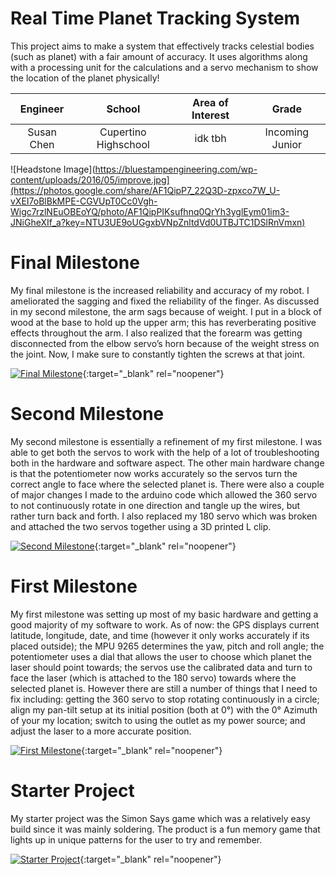 ﻿# Real Time Planet Tracking System
This project aims to make a system that effectively tracks celestial bodies (such as planet) with a fair amount of accuracy. It uses  algorithms along with a processing unit for the calculations and a servo mechanism to show the location of the planet physically!

| **Engineer** | **School** | **Area of Interest** | **Grade** |
|:--:|:--:|:--:|:--:|
| Susan Chen | Cupertino Highschool | idk tbh | Incoming Junior

![Headstone Image](https://bluestampengineering.com/wp-content/uploads/2016/05/improve.jpg](https://photos.google.com/share/AF1QipP7_22Q3D-zpxco7W_U-vXEI7oBlBkMPE-CGVUpT0Cc0Vgh-Wigc7rzlNEuOBEoYQ/photo/AF1QipPIKsufhnq0QrYh3yglEym01im3-JNiGheXIf_a?key=NTU3UE9oUGgxbVNpZnltdVd0UTBJTC1DSlRnVmxn)
  
# Final Milestone
My final milestone is the increased reliability and accuracy of my robot. I ameliorated the sagging and fixed the reliability of the finger. As discussed in my second milestone, the arm sags because of weight. I put in a block of wood at the base to hold up the upper arm; this has reverberating positive effects throughout the arm. I also realized that the forearm was getting disconnected from the elbow servo’s horn because of the weight stress on the joint. Now, I make sure to constantly tighten the screws at that joint. 

[![Final Milestone](https://res.cloudinary.com/marcomontalbano/image/upload/v1612573869/video_to_markdown/images/youtube--F7M7imOVGug-c05b58ac6eb4c4700831b2b3070cd403.jpg )](https://www.youtube.com/watch?v=F7M7imOVGug&feature=emb_logo "Final Milestone"){:target="_blank" rel="noopener"}

# Second Milestone
My second milestone is essentially a refinement of my first milestone. I was able to get both the servos to work with the help of a lot of troubleshooting both in the hardware and software aspect. The other main hardware change is that the potentiometer now works accurately so the servos turn the correct angle to face where the selected planet is. There were also a couple of major changes I made to the arduino code which allowed the 360 servo to not continuously rotate in one direction and tangle up the wires, but rather turn back and forth. I also replaced my 180 servo which was broken and attached the two servos together using a 3D printed L clip. 

[![Second Milestone](https://res.cloudinary.com/marcomontalbano/image/upload/v1612574014/video_to_markdown/images/youtube--y3VAmNlER5Y-c05b58ac6eb4c4700831b2b3070cd403.jpg)](https://www.youtube.com/watch?v=y3VAmNlER5Y&feature=emb_logo "Second Milestone"){:target="_blank" rel="noopener"}
# First Milestone
  

My first milestone was setting up most of my basic hardware and getting a good majority of my software to work. As of now: the GPS displays current latitude, longitude, date, and time (however it only works accurately if its placed outside); the MPU 9265 determines the yaw, pitch and roll angle; the potentiometer uses a dial that allows the user to choose which planet the laser should point towards; the servos use the calibrated data and turn to face the laser (which is attached to the 180 servo) towards where the selected planet is. However there are still a number of things that I need to fix including: getting the 360 servo to stop rotating continuously in a circle; align my pan-tilt setup at its initial position (both at 0°) with the 0° Azimuth of your my location; switch to using the outlet as my power source; and adjust the laser to a more accurate position.

[![First Milestone](https://i3.ytimg.com/vi/7HUSQXu9PHg/maxresdefault.jpg)](https://youtu.be/7HUSQXu9PHg){:target="_blank" rel="noopener"}

# Starter Project
  
My starter project was the Simon Says game which was a relatively easy build since it was mainly soldering. The product is a fun memory game that lights up in unique patterns for the user to try and remember.

[![Starter Project](https://i3.ytimg.com/vi/fi504ivBobE/maxresdefault.jpg)](https://youtu.be/fi504ivBobE){:target="_blank" rel="noopener"}

